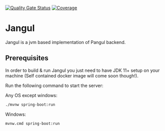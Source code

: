 [![Quality Gate Status](https://sonarcloud.io/api/project_badges/measure?project=softwaretalks_jangul&metric=alert_status)](https://sonarcloud.io/dashboard?id=softwaretalks_jangul)
[![Coverage](https://sonarcloud.io/api/project_badges/measure?project=softwaretalks_jangul&metric=coverage)](https://sonarcloud.io/dashboard?id=softwaretalks_jangul)


# Jangul

Jangul is a jvm based implementation of Pangul backend.

## Prerequisites

In order to build & run Jangul you just need to have JDK 11+ setup on your machine (Self contained docker image will come soon though!).
 
Run the following command to start the server:

Any OS except windows:
```bash
./mvnw spring-boot:run
```

Windows:

```bash
mvnw.cmd spring-boot:run
```


